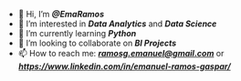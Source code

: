 - 👋 Hi, I’m ***@EmaRamos***
- 👀 I’m interested in ***Data Analytics*** and ***Data Science***
- 🌱 I’m currently learning ***Python***
- 💞️ I’m looking to collaborate on ***BI Projects***
- 📫 How to reach me: ***ramosg.emanuel@gmail.com*** or ***https://www.linkedin.com/in/emanuel-ramos-gaspar/***

<!---
EmaRamos/EmaRamos is a ✨ special ✨ repository because its `README.md` (this file) appears on your GitHub profile.
You can click the Preview link to take a look at your changes.
--->
